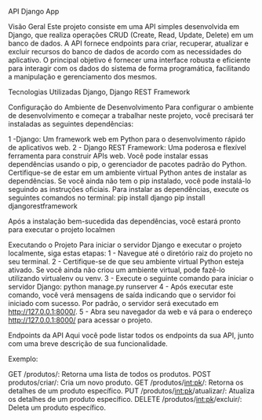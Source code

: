 API Django App

Visão Geral
Este projeto consiste em uma API simples desenvolvida em Django, que realiza operações CRUD (Create, Read, Update, Delete) em um banco de dados. A API fornece endpoints para criar, recuperar, atualizar e excluir recursos do banco de dados de acordo com as necessidades do aplicativo. O principal objetivo é fornecer uma interface robusta e eficiente para interagir com os dados do sistema de forma programática, facilitando a manipulação e gerenciamento dos mesmos.

Tecnologias Utilizadas
Django, Django REST Framework

Configuração do Ambiente de Desenvolvimento
Para configurar o ambiente de desenvolvimento e começar a trabalhar neste projeto, você precisará ter instaladas as seguintes dependências:

1 -Django: Um framework web em Python para o desenvolvimento rápido de aplicativos web.
2 - Django REST Framework: Uma poderosa e flexível ferramenta para construir APIs web.
Você pode instalar essas dependências usando o pip, o gerenciador de pacotes padrão do Python. Certifique-se de estar em um ambiente virtual Python antes de instalar as dependências. Se você ainda não tem o pip instalado, você pode instalá-lo seguindo as instruções oficiais.
Para instalar as dependências, execute os seguintes comandos no terminal:
pip install django
pip install djangorestframework

Após a instalação bem-sucedida das dependências, você estará pronto para executar o projeto localmen

Executando o Projeto
Para iniciar o servidor Django e executar o projeto localmente, siga estas etapas:
1 - Navegue até o diretório raiz do projeto no seu terminal.
2 - Certifique-se de que seu ambiente virtual Python esteja ativado. Se você ainda não criou um ambiente virtual, pode fazê-lo utilizando virtualenv ou venv.
3 - Execute o seguinte comando para iniciar o servidor Django: python manage.py runserver
4 - Após executar este comando, você verá mensagens de saída indicando que o servidor foi iniciado com sucesso. Por padrão, o servidor será executado em http://127.0.0.1:8000/.
5 - Abra seu navegador da web e vá para o endereço http://127.0.0.1:8000/ para acessar o projeto.

Endpoints da API
Aqui você pode listar todos os endpoints da sua API, junto com uma breve descrição de sua funcionalidade.

Exemplo:

GET /produtos/: Retorna uma lista de todos os produtos.
POST produtos/criar/: Cria um novo produto.
GET /produtos/<int:pk>/: Retorna os detalhes de um produto específico.
PUT /produtos/<int:pk>/atualizar/: Atualiza os detalhes de um produto específico.
DELETE /produtos/<int:pk>/excluir/: Deleta um produto específico.
